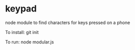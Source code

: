 # keypad
node module to find characters for keys pressed on a phone

To install:
git init


To run: 
node modular.js
